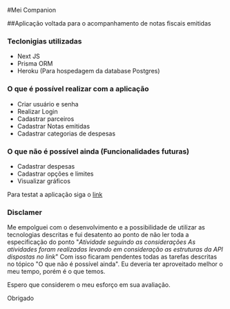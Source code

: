 #Mei Companion

##Aplicação voltada para o acompanhamento de notas fiscais emitidas
### Teclonigias utilizadas
- Next JS
- Prisma ORM
- Heroku (Para hospedagem da database Postgres)

### O que é possível realizar com a aplicação
- Criar usuário e senha
- Realizar Login
- Cadastrar parceiros
- Cadastrar Notas emitidas
- Cadastrar categorias de despesas

### O que não é possível ainda (Funcionalidades futuras)
- Cadastrar despesas
- Cadastrar opções e limites
- Visualizar gráficos


Para testat a aplicação siga o [link](https://mei-companion.vercel.app/)

### Disclamer

Me empolguei com o desenvolvimento e a possibilidade de utilizar as tecnologias descritas 
e fui desatento ao ponto de não ler toda a especificação do ponto "_Atividade seguindo as considerações
As atividades foram realizadas levando em consideração as estruturas da API dispostas no link_"
Com isso ficaram pendentes todas as tarefas descritas no tópico "O que não é possível ainda".
Eu deveria ter aproveitado melhor o meu tempo, porém é o que temos. 

Espero que considerem o meu esforço em sua avaliação. 

Obrigado